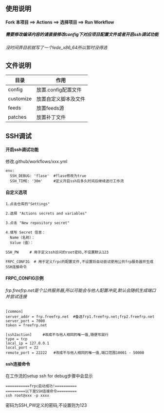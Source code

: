 ## 使用说明

#### Fork 本项目  ==>  Actions  ==>  选择项目  ==>  Run Workflow
##### 需要修改编译内容的请直接修改config下对应项目配置文件或者开启ssh调试功能
###### 没时间弄目前就写了一个lede_x86_64所以暂时没得选

## 文件说明
| 目录                              |         作用                                 |
| --------------------------------- | --------------------------------------------| 
| config                            | 放置.config配置文件                           | 
| customize                         | 放置自定义脚本及文件                               |
| feeds                             | 放置feeds源                                  |
| patches                           | 放置补丁文件                                  |


## SSH调试
#### 开启ssh调试功能
修改.github/workflows/xxx.yml
```
env:
  SSH_DEBUG: 'flase'  #flase修改为true
  SSH_TIME: '30m'     #定义开启ssh后多久时间后继续进行工作流
```

#### 自定义选项
```
1.点击仓库的"Settings"

2.选择 "Actions secrets and variables"

3.点击 "New repository secret"

4.填写 Secret 信息：
  Name（名称）：
  Value（值）：
```
```
SSH_PW     # 用于定义ssh访问的root密码,不设置默认123
```

```
FRPC_CONFIG  # 用于定义frpc的配置文件,不设置将自动尝试使用公共frp服务器并生成SSH连接命令
```

#### FRPC_CONFIG示例
###### frp.freefrp.net是个公共服务器,所以可能会与他人配置冲突,默认会随机生成端口并尝试连接
```
[common]
server_addr = frp.freefrp.net  #备选frp1.freefrp.net;frp2.freefrp.net
server_port = 7000
token = freefrp.net

[ssh2action]     #改成不与他人相同的唯一值,随便写就行
type = tcp
local_ip = 127.0.0.1
local_port = 22
remote_port = 22222   #改成不与他人相同的唯一值,端口范围10001 - 50000
```
#### ssh连接命令

在工作流的setup ssh for debug步骤中会显示
```
===========frpc启动成功!==========
=========以下是SSH连接命令=========
ssh root@xxx -p xxxx
```
密码为SSH_PW定义的密码,不设置则为123

